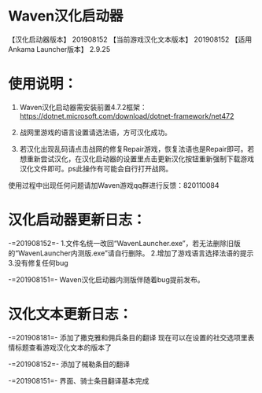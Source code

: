 # Waven汉化启动器
【汉化启动器版本】
201908152
【当前游戏汉化文本版本】
201908152
【适用Ankama Launcher版本】
2.9.25

# 使用说明：
1. Waven汉化启动器需安装前置4.7.2框架：
https://dotnet.microsoft.com/download/dotnet-framework/net472

2. 战网里游戏的语言设置请选法语，方可汉化成功。

3. 若汉化出现乱码请点击战网的修复Repair游戏，恢复法语也是Repair即可。若想重新尝试汉化，在汉化启动器的设置里点击更新汉化按钮重新强制下载游戏汉化文件即可。ps此操作有可能会自行打开战网。

使用过程中出现任何问题请加Waven游戏qq群进行反馈：820110084

# 汉化启动器更新日志：
-=201908152=-
1.文件名统一改回“WavenLauncher.exe”，若无法删除旧版的“WavenLauncher内测版.exe”请自行删除。
2.增加了游戏语言选择法语的提示
3.没有修复任何bug

-=201908151=-
Waven汉化启动器内测版伴随着bug提前发布。

# 汉化文本更新日志：
-=201908181=-
添加了撒克雅和佣兵条目的翻译
现在可以在设置的社交选项里表情标题查看游戏汉化文本的版本了

-=201908152=-
添加了械勒条目的翻译

-=201908151=-
界面、骑士条目翻译基本完成